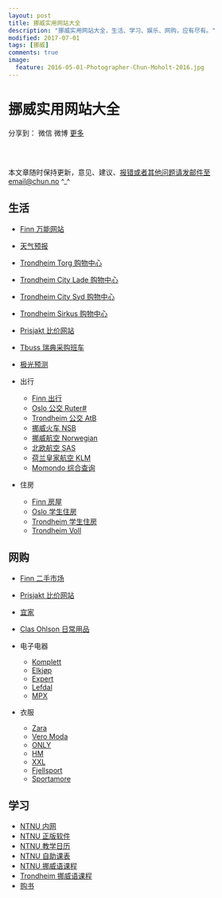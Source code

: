 ```yaml
---
layout: post
title: 挪威实用网站大全
description: "挪威实用网站大全，生活、学习、娱乐、网购，应有尽有。"
modified: 2017-07-01
tags: [挪威]
comments: true
image:
  feature: 2016-05-01-Photographer-Chun-Moholt-2016.jpg
---
```


# 挪威实用网站大全

<div id="ckepop">
<span class="jiathis_txt">分享到：</span>
<a class="jiathis_button_weixin">微信</a>
<a class="jiathis_button_tsina">微博</a>
<a href="http://www.jiathis.com/share?uid=2074997"  class="jiathis jiathis_txt jiathis_separator jtico jtico_jiathis" target="_blank">更多</a></div>
<script type="text/javascript" src="http://v3.jiathis.com/code/jia.js?uid=2074997" charset="utf-8"></script>


### &nbsp;

本文章随时保持更新，意见、建议、报错或者其他问题请发邮件至email@chun.no  ^_^

## 生活

+ <a href="http://finn.no" target="_blank">Finn 万能网站</a>
+ <a href="http://yr.no" target="_blank">天气预报</a>
+ <a href="http://trondheimtorg.no" target="_blank">Trondheim Torg 购物中心</a>
+ <a href="http://citylade.no" target="_blank">Trondheim City Lade 购物中心</a>
+ <a href="http://citysyd.no" target="_blank">Trondheim City Syd 购物中心</a>
+ <a href="http://sirkusshopping.no" target="_blank">Trondheim Sirkus 购物中心</a>
+ <a href="http://prisjakt.no" target="_blank">Prisjakt 比价网站</a>
+ <a href="https://tbuss.no/gratis-handletur-til-sverige/" target="_blank">Tbuss 瑞典采购班车</a>
+ <a href="http://www.storm.no/nordlys/" target="_blank">极光预测</a>

+ 出行
    - <a href="https://www.finn.no/reise/" target="_blank">Finn 出行</a>
    - <a href="https://ruter.no/en/" target="_blank">Oslo 公交 Ruter#</a>
    - <a href="http://atb.no" target="_blank">Trondheim 公交 AtB</a>
    - <a href="http://nsb.no" target="_blank">挪威火车 NSB</a>
    - <a href="http://norwegian.no" target="_blank">挪威航空 Norwegian</a>
    - <a href="http://sas.no" target="_blank">北欧航空 SAS</a>
    - <a href="http://klm.no" target="_blank">荷兰皇家航空 KLM</a>
    - <a href="http://momondo.no" target="_blank">Momondo 综合查询</a>

+ 住房
    - <a href="https://www.finn.no/realestate/browse.html" target="_blank">Finn 房屋</a>
    - <a href="https://www.sio.no/en/" target="_blank">Oslo 学生住房</a>
    - <a href="http://sit.no" target="_blank">Trondheim 学生住房</a>
    - <a href="http://frost.no" target="_blank">Trondheim Voll</a>

## 网购

+ <a href="https://www.finn.no/bap/browse.html" target="_blank">Finn 二手市场</a>
+ <a href="http://prisjakt.no" target="_blank">Prisjakt 比价网站</a>
+ <a href="http://ikea.no" target="_blank">宜家</a>
+ <a href="http://www.clasohlson.com/no/" target="_blank">Clas Ohlson 日常用品</a>

+ 电子电器
    - <a href="http://komplett.no" target="_blank">Komplett</a>
    - <a href="http://elkjop.no" target="_blank">Elkjøp</a>
    - <a href="http://expert.no" target="_blank">Expert</a>
    - <a href="http://lefdal.no" target="_blank">Lefdal</a>
    - <a href="http://mpx.no" target="_blank">MPX</a>

+ 衣服
    - <a href="https://www.zara.com/no/en/" target="_blank">Zara</a>
    - <a href="https://www.veromoda.com/no/no/home" target="_blank">Vero Moda</a>
    - <a href="https://www.only.com/no/no/home" target="_blank">ONLY</a>
    - <a href="http://www.hm.com/no/" target="_blank">HM</a>
    - <a href="https://xxl.no" target="_blank">XXL</a>
    - <a href="https://fjellsport.no" target="_blank">Fjellsport</a>
    - <a href="https://sportamore.no" target="_blank">Sportamore</a>


## 学习
+ <a href="http://innsida.ntnu.no" target="_blank">NTNU 内网</a>
+ <a href="https://software.ntnu.no" target="_blank">NTNU 正版软件</a>
+ <a href="http://www.ntnu.edu/studies/academiccalendar" target="_blank">NTNU 教学日历</a>
+ <a href="https://ntnu.1024.no" target="_blank">NTNU 自助课表</a>
+ <a href="https://www.ntnu.no/norskkurs" target="_blank">NTNU 挪威语课程</a>
+ <a href="https://www.trondheim.kommune.no/content/1117725482/Norskkurs" target="_blank">Trondheim 挪威语课程</a>
+ <a href="https://www.adlibris.com/no/" target="_blank">购书</a>
